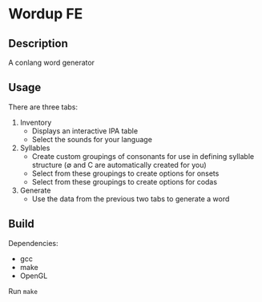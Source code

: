 # Wordup FE

## Description

A conlang word generator

## Usage

There are three tabs:

1. Inventory
   - Displays an interactive IPA table
   - Select the sounds for your language
2. Syllables
   - Create custom groupings of consonants for use in defining syllable structure (∅ and C are automatically created for you)
   - Select from these groupings to create options for onsets
   - Select from these groupings to create options for codas
3. Generate
   - Use the data from the previous two tabs to generate a word

## Build

Dependencies:

- gcc
- make
- OpenGL

Run `make`

